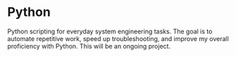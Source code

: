 # Python
Python scripting for everyday system engineering tasks. The goal is to automate repetitive work, speed up troubleshooting, and improve my overall proficiency with Python. This will be an ongoing project.
